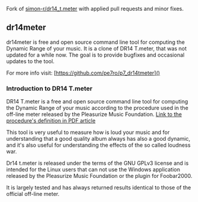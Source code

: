 Fork of [simon-r/dr14_t.meter](https://github.com/simon-r/dr14_t.meter) with applied pull requests and minor fixes.

## dr14meter

dr14meter is free and open source command line tool for computing the Dynamic Range of your music.
It is a clone of DR14 T.meter, that was not updated for a while now.
The goal is to provide bugfixes and occasional updates to the tool.

For more info visit: [https://github.com/pe7ro/p7_dr14tmeter]()


### Introduction to DR14 T.meter ###

DR14 T.meter is a free and open source command line tool for computing the Dynamic Range of your music 
according to the procedure used in the off-line meter released by the Pleasurize Music Foundation. 
[Link to the procedure's definition in PDF article](http://www.dynamicrange.de/sites/default/files/Measuring%20DR%20ENv3.pdf)

This tool is very useful to measure how is loud your music and for understanding that a good quality album 
always has also a good dynamic, and it's also useful for understanding the effects of the so called loudness war.

Dr14 t.meter is released under the terms of the  GNU GPLv3 license and  is intended for the Linux users 
that can not use the Windows application released by the Pleasurize Music Foundation or the plugin for Foobar2000.

It is largely tested and has always returned results identical to those of the official off-line meter. 

